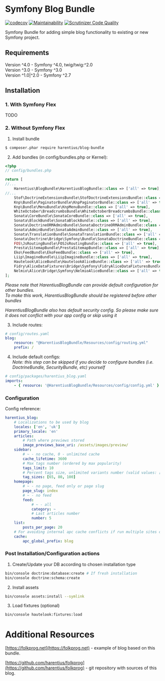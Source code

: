 Symfony Blog Bundle
===================

[![codecov](https://codecov.io/gh/harentius/blog-bundle/branch/master/graph/badge.svg)](https://codecov.io/gh/harentius/blog-bundle)
[![Maintainability](https://api.codeclimate.com/v1/badges/8a118f94722e7ac4dc70/maintainability)](https://codeclimate.com/github/harentius/blog-bundle/maintainability)
[![Scrutinizer Code Quality](https://scrutinizer-ci.com/g/harentius/blog-bundle/badges/quality-score.png?b=master)](https://scrutinizer-ci.com/g/harentius/blog-bundle/?branch=master)

Symfony Bundle for adding simple blog functionality to existing or new Symfony project.

Requirements
------------
Version ^4.0 - Symfony ^4.0, twig/twig:^2.0  
Version ^3.0 - Symfony ^3.0  
Version ^1.0|^2.0 - Symfony ^2.7   


Installation
------------

### 1. With Symfony Flex
TODO

### 2. Without Symfony Flex 
1) Install bundle 
```bash
$ composer.phar require harentius/blog-bundle
```

2) Add bundles (in config/bundles.php or Kernel):

```php
<?php
// config/bundles.php

return [
//...
    Harentius\BlogBundle\HarentiusBlogBundle::class => ['all' => true],
//...
    Stof\DoctrineExtensionsBundle\StofDoctrineExtensionsBundle::class => ['all' => true],
    Knp\Bundle\PaginatorBundle\KnpPaginatorBundle::class => ['all' => true],
    Knp\Bundle\MenuBundle\KnpMenuBundle::class => ['all' => true],
    WhiteOctober\BreadcrumbsBundle\WhiteOctoberBreadcrumbsBundle::class => ['all' => true],
    Sonata\CoreBundle\SonataCoreBundle::class => ['all' => true],
    Sonata\BlockBundle\SonataBlockBundle::class => ['all' => true],
    Sonata\DoctrineORMAdminBundle\SonataDoctrineORMAdminBundle::class => ['all' => true],
    Sonata\AdminBundle\SonataAdminBundle::class => ['all' => true],
    Sonata\TranslationBundle\SonataTranslationBundle::class => ['all' => true],
    Sonata\Doctrine\Bridge\Symfony\Bundle\SonataDoctrineBundle::class => ['all' => true],
    FOS\JsRoutingBundle\FOSJsRoutingBundle::class => ['all' => true],
    Presta\SitemapBundle\PrestaSitemapBundle::class => ['all' => true],
    Eko\FeedBundle\EkoFeedBundle::class => ['all' => true],
    Liip\ImagineBundle\LiipImagineBundle::class => ['all' => true],
    Hautelook\AliceBundle\HautelookAliceBundle::class => ['all' => true],
    Fidry\AliceDataFixtures\Bridge\Symfony\FidryAliceDataFixturesBundle::class => ['all' => true],
    Nelmio\Alice\Bridge\Symfony\NelmioAliceBundle::class => ['all' => true],
];
```
*Please note that HarentiusBlogBundle can provide default configuration for other bundles.  
To make this work, HarentiusBlogBundle should be registered before other bundles*

*HarentiusBlogBundle also has default security config. So please make sure it does not conflict with your app config or skip using it*


3) Include routes:
```yml
# config/routes.yaml
blog:
    resource: "@HarentiusBlogBundle/Resources/config/routing.yml"
    prefix: /
```

4) Include default configs:  
*Note: this step can be skipped if you decide to configure bundles (i.e. DoctrineBundle, SecurityBundle, etc) yourself*

```yml
# config/packages/harentius_blog.yaml
imports:
    - { resource: '@HarentiusBlogBundle/Resources/config/config.yml' }
```

### Configuration
Config reference:

```yml
harentius_blog:
    # Localizations to be used by blog
    locales: ['en', 'uk']
    primary_locale: 'en'
    articles:
        # Path where previews stored
        image_previews_base_uri: /assets/images/preview/
    sidebar:
        # ~ - no cache, 0 - unlimited cache
        cache_lifetime: 3600
        # Max tags number (ordered by max popularity)
        tags_limit: 10
        # Percent tags size, unlimited variants number (valid values: [50, 100], [25, 50, 75, 100], etc)
        tag_sizes: [65, 80, 100]
    homepage:
        # ~ - no page, feed only or page slug
        page_slug: index
        # ~ - no feed
        feed:
            # ~ - all
            category: ~
            # Last articles number
            number: 5
    list:
        posts_per_page: 20
    # For avoiding internal apc cache conflicts if run multiple sites on one server.
    cache:
        apc_global_prefix: blog
```

### Post Installation/Configuration actions
1) Create/Update your DB according to chosen installation type
```bash
bin/console doctrine:database:create # If fresh installation
bin/console doctrine:schema:create
```

2) Install assets
```bash
bin/console assets:install --symlink
```

3) Load fixtures (optional)
```bash
bin/console hautelook:fixtures:load
```

Additional Resources
====================

[https://folkprog.net](https://folkprog.net) - example of blog based on this bundle.

[https://github.com/harentius/folkprog](https://github.com/harentius/folkprog) - git repository with sources of this blog.
